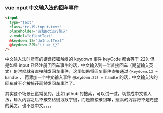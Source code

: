### vue input 中文输入法的回车事件

```html
<input
  type="text"
  class="tc-15-input-text"
  placeholder="请和Bot进行聊天"
  v-model="cilentText"
  @keydown.13="doInputText"
  @keydown.229="() => {}"
/>
```

中文输入法时所有的键盘按钮触发的 keydown 事件 keyCode 都会等于 229. 但是如果 input 已经注册了回车事件的话，中文输入到一半直接回车（期望输入英文）的时候就会直接触发回车事件，这里如果将回车事件直接通过 `@keydown.13 = handle` ， 再添加一个中文输入事件 `@keydown.229 = handle` 的话，中文输入法的回车就不会被捕获而触发回车事件了。

其实这个场景还蛮常见的，比如 github 的搜索，可以试一试，切换成中文输入法，输入内容之后不按空格键或数字键，而是直接按回车，搜索的内容将不是完整的英文，也不是中文。。。。
